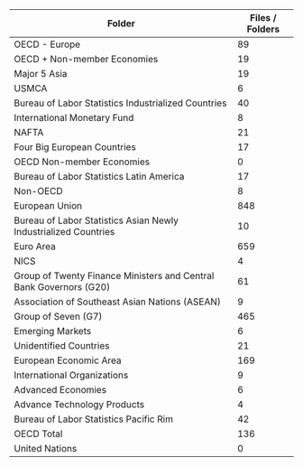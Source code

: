 | Folder                                                             |   Files / Folders |
|--------------------------------------------------------------------|-------------------|
| OECD - Europe                                                      |                89 |
| OECD + Non-member Economies                                        |                19 |
| Major 5 Asia                                                       |                19 |
| USMCA                                                              |                 6 |
| Bureau of Labor Statistics Industrialized Countries                |                40 |
| International Monetary Fund                                        |                 8 |
| NAFTA                                                              |                21 |
| Four Big European Countries                                        |                17 |
| OECD Non-member Economies                                          |                 0 |
| Bureau of Labor Statistics Latin America                           |                17 |
| Non-OECD                                                           |                 8 |
| European Union                                                     |               848 |
| Bureau of Labor Statistics Asian Newly Industrialized Countries    |                10 |
| Euro Area                                                          |               659 |
| NICS                                                               |                 4 |
| Group of Twenty Finance Ministers and Central Bank Governors (G20) |                61 |
| Association of Southeast Asian Nations (ASEAN)                     |                 9 |
| Group of Seven (G7)                                                |               465 |
| Emerging Markets                                                   |                 6 |
| Unidentified Countries                                             |                21 |
| European Economic Area                                             |               169 |
| International Organizations                                        |                 9 |
| Advanced Economies                                                 |                 6 |
| Advance Technology Products                                        |                 4 |
| Bureau of Labor Statistics Pacific Rim                             |                42 |
| OECD Total                                                         |               136 |
| United Nations                                                     |                 0 |